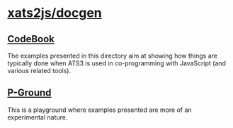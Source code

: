 # [xats2js/docgen](https://github.com/xanadu-lang/xats2js/tree/master/docgen)

## [CodeBook](./CodeBook)

The examples presented in this directory aim at showing how things are typically
done when ATS3 is used in co-programming with JavaScript (and various related tools).

## [P-Ground](./P-Ground)

This is a playground where examples presented are more of an experimental nature.
